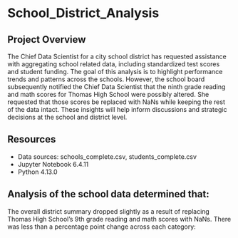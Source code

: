 # School_District_Analysis

## Project Overview
The Chief Data Scientist for a city school district has requested assistance with aggregating school related data, including standardized test scores and student funding. The goal of this analysis is to highlight performance trends and patterns across the schools. However, the school board subsequently notified the Chief Data Scientist that the ninth grade reading and math scores for Thomas High School were possibly altered. She requested that those scores be replaced with NaNs while keeping the rest of the data intact. These insights will help inform discussions and strategic decisions at the school and district level.

## Resources
- Data sources: schools_complete.csv, students_complete.csv 
- Jupyter Notebook 6.4.11
- Python 4.13.0 

## Analysis of the school data determined that:
The overall district summary dropped slightly as a result of replacing Thomas High School’s 9th grade reading and math scores with NaNs. There was less than a percentage point change across each category:
